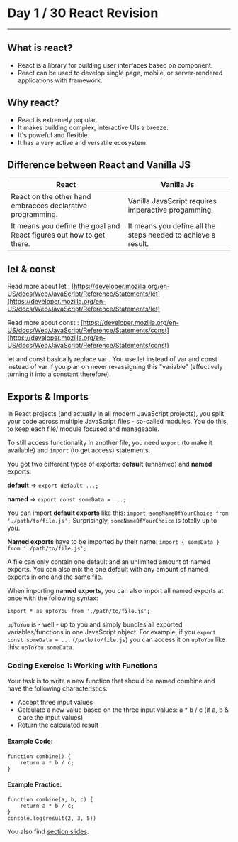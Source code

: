# Day 1 / 30 React Revision
---

## What is react?
* React is a library for building user interfaces based on component.
* React can be used to develop single page, mobile, or server-rendered applications with framework.

## Why react?
* React is extremely popular.
* It makes building complex, interactive UIs a breeze.
* It's poweful and flexible.
* It has a very active and versatile ecosystem.
  
## Difference between React and Vanilla JS

| React | Vanilla Js |
| --- | --- |
| React on the other hand embracces declarative programming. | Vanilla JavaScript requires imperactive progamming. |
| It means you define the goal and React figures out how to get there. | It means you define all the steps needed to achieve a result. |

## let & const
Read more about let : [https://developer.mozilla.org/en-US/docs/Web/JavaScript/Reference/Statements/let](https://developer.mozilla.org/en-US/docs/Web/JavaScript/Reference/Statements/let)

Read more about const : [https://developer.mozilla.org/en-US/docs/Web/JavaScript/Reference/Statements/const](https://developer.mozilla.org/en-US/docs/Web/JavaScript/Reference/Statements/const)

let  and const  basically replace var . You use let  instead of var  and const  instead of var  if you plan on never re-assigning this "variable" (effectively turning it into a constant therefore).

## Exports & Imports
In React projects (and actually in all modern JavaScript projects), you split your code across multiple JavaScript files - so-called modules. You do this, to keep each file/ module focused and manageable.

To still access functionality in another file, you need `export`  (to make it available) and `import`  (to get access) statements.

You got two different types of exports: **default** (unnamed) and **named** exports:

**default** => `export default ...;`

**named** => `export const someData = ...;`

You can import **default exports** like this:
`import someNameOfYourChoice from './path/to/file.js';`
Surprisingly, `someNameOfYourChoice` is totally up to you.

**Named exports** have to be imported by their name:
`import { someData } from './path/to/file.js';`

A file can only contain one default and an unlimited amount of named exports. You can also mix the one default with any amount of named exports in one and the same file.

When importing **named exports**, you can also import all named exports at once with the following syntax:

`import * as upToYou from './path/to/file.js';`

`upToYou` is - well - up to you and simply bundles all exported variables/functions in one JavaScript object. For example, if you `export const someData = ...` (`/path/to/file.js`) you can access it on `upToYou` like this: `upToYou.someData`.

### Coding Exercise 1: Working with Functions
Your task is to write a new function that should be named combine and have the following characteristics:

* Accept three input values
* Calculate a new value based on the three input values: a * b / c (if a, b & c are the input values)
* Return the calculated result

#### Example Code:
```
function combine() {
    return a * b / c;
}
```

#### Example Practice:
```
function combine(a, b, c) {
    return a * b / c;
}
console.log(result(2, 3, 5))
```


You also find [section slides](./slides/slides.pdf).